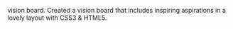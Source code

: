 vision board.
Created a vision board that includes inspiring aspirations in a lovely layout with CSS3 & HTML5.
